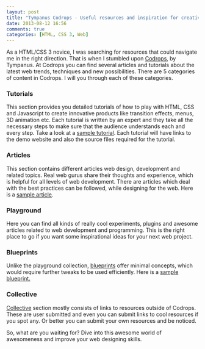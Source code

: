 ```yaml
---
layout: post
title: "Tympanus Codrops - Useful resources and inspiration for creative minds."
date: 2013-08-12 16:56
comments: true
categories: [HTML, CSS 3, Web]
---
```


As a HTML/CSS 3 novice, I was searching for resources that could navigate me in the right direction. That is when I stumbled upon [Codrops](http://tympanus.net/codrops/), by Tympanus. At Codrops you can find several articles and tutorials about the latest web trends, techniques and new possibilities. There are 5 categories of content in Codrops. I will you through each of these categories.

### Tutorials

This section provides you detailed tutorials of how to play with HTML, CSS and Javascript to create innovative products like transition effects, menus, 3D animation etc. Each tutorial is written by an expert and they take all the necessary steps to make sure that the audience understands each and every step. Take a look at a [sample tutorial](http://tympanus.net/codrops/2013/07/30/google-nexus-website-menu/). Each tutorial will have links to the demo website and also the source files required for the tutorial.

### Articles

This section contains different articles web design, development and related topics. Real web gurus share their thoughts and experience, which is helpful for all levels of web development. There are articles which deal with the best practices can be followed, while designing for the web. Here is a [sample article](http://tympanus.net/codrops/2013/01/24/creative-layouts-and-interactions-in-web-design/).

### Playground

Here you can find all kinds of really cool experiments, plugins and awesome articles related to web development and programming. This is the right place to go if you want some inspirational ideas for your next web project.

### Blueprints

Unlike the playground collection, [blueprints](http://tympanus.net/codrops/category/blueprints/) offer minimal concepts, which would require further tweaks to be used efficiently. Here is a [sample blueprint.](http://tympanus.net/codrops/2013/06/06/on-scroll-animated-header/)

### Collective

[Collective](http://tympanus.net/codrops/collective/) section mostly consists of links to resources outside of Codrops. These are user submitted and even you can submit links to cool resources if you spot any. Or better you can submit your own resources and be noticed. 

So, what are you waiting for? Dive into this awesome world of awesomeness and improve your web designing skills.